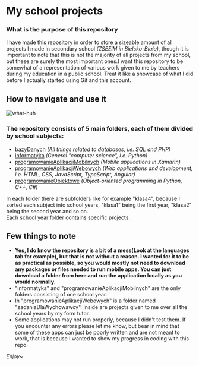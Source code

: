 # My school projects
### What is the purpose of this repository
I have made this repository in order to store a sizeable amount of all projects I made in secondary school *(ZSEEiM in Bielsko-Biała)*, though it is important to note that this is not the majority of all projects from my school, but these are surely the most important ones.I want this repository to be somewhat of a representation of various work given to me by teachers during my education in a public school. Treat it like a showcase of what I did before I actually started using Git and this account. 

## How to navigate and use it
![what-huh](https://github.com/Raytreq/MySchoolProjects/assets/136091294/714c8d43-0748-453e-97f0-95152e452f0a)

### The repository consists of 5 main folders, each of them divided by school subjects:
* <a href="https://github.com/Raytreq/MySchoolProjects/tree/main/bazyDanych">bazyDanych</a> *(All things related to databases, i.e. SQL and PHP)*
* <a href="https://github.com/Raytreq/MySchoolProjects/tree/main/informatyka/klasa3">informatyka</a> *(General "computer science", i.e. Python)*
* <a href="https://github.com/Raytreq/MySchoolProjects/tree/main/programowanieAplikacjiMobilnych/klasa3">programowanieAplikacjiMobilnych</a> *(Mobile applications in Xamarin)*
* <a href="https://github.com/Raytreq/MySchoolProjects/tree/main/programowanieAplikacjiWebowych">programowanieAplikacjiWebowych</a> *(Web applications and development, i.e. HTML, CSS, JavaScript, TypeScript, Angular)*
* <a href="https://github.com/Raytreq/MySchoolProjects/tree/main/programowanieObiektowe">programowanieObiektowe</a> *(Object-oriented programming in Python, C++, C#)*

In each folder there are subfolders like for example "klasa4", because I sorted each subject into school years, "klasa1" being the first year, "klasa2" being the second year and so on.    
Each school year folder contains specific projects.

## Few things to note
* **Yes, I do know the repository is a bit of a mess(Look at the languages tab for example), but that is not without a reason. I wanted for it to be as practical as possible, so you would mostly not need to download any packages or files needed to run mobile apps. You can just download a folder from here and run the application locally as you would normally.**  
* "informatyka" and "programowanieAplikacjiMobilnych" are the only folders consisting of one school year.
* In "programowanieAplikacjiWebowych" is a folder named "zadaniaDlaWychowawcy". Inside are projects given to me over all the school years by my form tutor.
* Some applications may not run properly, because I didn't test them. If you encounter any errors please let me know, but bear in mind that some of these apps can just be poorly written and are not meant to work, that is because I wanted to show my progress in coding with this repo. 

*Enjoy~*
